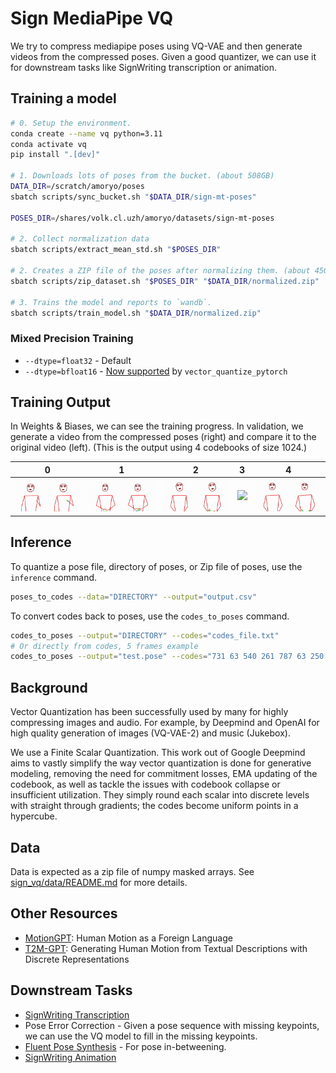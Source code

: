 # Sign MediaPipe VQ

We try to compress mediapipe poses using VQ-VAE and then generate videos from the compressed poses.
Given a good quantizer, we can use it for downstream tasks like SignWriting transcription or animation.

## Training a model

```bash
# 0. Setup the environment.
conda create --name vq python=3.11
conda activate vq
pip install ".[dev]"

# 1. Downloads lots of poses from the bucket. (about 508GB)
DATA_DIR=/scratch/amoryo/poses
sbatch scripts/sync_bucket.sh "$DATA_DIR/sign-mt-poses"

POSES_DIR=/shares/volk.cl.uzh/amoryo/datasets/sign-mt-poses

# 2. Collect normalization data
sbatch scripts/extract_mean_std.sh "$POSES_DIR"

# 2. Creates a ZIP file of the poses after normalizing them. (about 45GB)
sbatch scripts/zip_dataset.sh "$POSES_DIR" "$DATA_DIR/normalized.zip"

# 3. Trains the model and reports to `wandb`.
sbatch scripts/train_model.sh "$DATA_DIR/normalized.zip"
```

### Mixed Precision Training

- `--dtype=float32` - Default 
- `--dtype=bfloat16` - [Now supported](https://github.com/lucidrains/vector-quantize-pytorch/issues/114) by `vector_quantize_pytorch`

## Training Output

In Weights & Biases, we can see the training progress.
In validation, we generate a video from the compressed poses (right) and compare it to the original video (left).
(This is the output using 4 codebooks of size 1024.)

| 0                                       | 1                                       | 2                                       | 3                                       | 4                                       |
|-----------------------------------------|-----------------------------------------|-----------------------------------------|-----------------------------------------|-----------------------------------------|
| ![](assets/validation/validation_0.gif) | ![](assets/validation/validation_1.gif) | ![](assets/validation/validation_2.gif) | ![](assets/validation/validation_3.gif) | ![](assets/validation/validation_4.gif) |

## Inference

To quantize a pose file, directory of poses, or Zip file of poses, use the `inference` command.
```bash
poses_to_codes --data="DIRECTORY" --output="output.csv"
```

To convert codes back to poses, use the `codes_to_poses` command.
```bash
codes_to_poses --output="DIRECTORY" --codes="codes_file.txt" 
# Or directly from codes, 5 frames example
codes_to_poses --output="test.pose" --codes="731 63 540 261 787 63 250 100 492 351 530 307 939 63 532 61 788 55 530 60"
```

## Background

Vector Quantization has been successfully used by many for highly compressing images and audio.
For example, by Deepmind and OpenAI for high quality generation of images (VQ-VAE-2) and music (Jukebox).

We use a Finite Scalar Quantization.
This work out of Google Deepmind aims to vastly simplify the way vector quantization is done for generative modeling,
removing the need for commitment losses, EMA updating of the codebook, as well as tackle the issues with codebook
collapse or insufficient utilization. They simply round each scalar into discrete levels with straight through
gradients; the codes become uniform points in a hypercube.

## Data

Data is expected as a zip file of numpy masked arrays.
See [sign_vq/data/README.md](sign_vq/data/README.md) for more details.

## Other Resources

- [MotionGPT](https://github.com/OpenMotionLab/MotionGPT): Human Motion as a Foreign Language
- [T2M-GPT](https://github.com/Mael-zys/T2M-GPT): Generating Human Motion from Textual Descriptions with Discrete
  Representations

## Downstream Tasks

- [SignWriting Transcription](https://github.com/sign-language-processing/signwriting-transcription/tree/main/signwriting_transcription/pose_to_vq_to_signwriting)
- Pose Error Correction - Given a pose sequence with missing keypoints, we can use the VQ model to fill in the missing keypoints.
- [Fluent Pose Synthesis](https://github.com/sign-language-processing/fluent-pose-synthesis) - For pose in-betweening.
- [SignWriting Animation](https://github.com/sign-language-processing/signwriting-animation)
